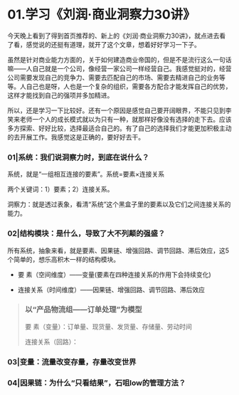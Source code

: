 # 01.学习《刘润·商业洞察力30讲》

今天晚上看到了得到首页推荐的、新上的《刘润·商业洞察力30讲》，就点进去看了看，感觉说的还挺有道理，就开了这个文章，想着好好学习一下子。

虽然是针对商业能力方面的，关于如何建造商业帝国的，但是不是流行这么一句话嘛——人自己就是一个公司，像经营一家公司一样经营自己。我感觉挺对的，经营公司需要发现自己的竞争力、需要去匹配自己的市场、需要去精进自己的业务等等。人自己也是呀，人也是一个复杂的组织，需要各方配合才能发挥自己的优势，这样才能找到自己的强项并多加精进。

所以，还是学习一下比较好。还有一个原因是感觉自己要开阔眼界，不能只见到李笑来老师一个人的成长模式就以为只有一种，就那样好像没有选择的走下去。应该多方探索、好好比较，选择最适合自己的。有了自己的选择我们才能更加积极主动的去开展工作。我感觉这是正确的，要好好去干。

### 01|系统：我们说洞察力时，到底在说什么？

系统，就是“一组相互连接的要素”。系统=要素×连接关系

两个关键词：1）要素；2）连接关系。

洞察力：就是透过表象，看清“系统”这个黑盒子里的要素以及它们之间连接关系的能力。

### 02|结构模块：是什么，导致了大不列颠的强盛？

所有系统，抽象来看，就是要素、因果链、增强回路、调节回路、滞后效应，这5个简单的，想乐高积木一样的结构模块。

- 要    素（空间维度）——变量(要素在四种连接关系的作用下会持续变化)

- 连接关系（时间维度）——因果链、增强回路、调节回路、滞后效应

> ### 以“产品物流组——订单处理”为模型
> 
> 要    素（变量）：订单量、现货量、发货量、存储量、劳动时间
> 
> 连接关系（回路）：
> 
> 
> 

### 03|变量：流量改变存量，存量改变世界

### 04|因果链：为什么“只看结果”，石咀low的管理方法？
